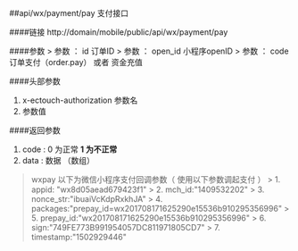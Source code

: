 ##api/wx/payment/pay  支付接口

####链接
     http://domain/mobile/public/api/wx/payment/pay

####参数
    > 参数   ： id  订单ID
    > 参数   ： open_id  小程序openID
    > 参数   ： code  订单支付（order.pay）  或者  资金充值

####头部参数
1. x-ectouch-authorization     参数名
2.    参数值


####返回参数
1. code : 0 为正常   **1 为不正常**
2. data  : 数据 （数组）
  > wxpay   以下为微信小程序支付回调参数（ 使用以下参数调起支付 ）
    > 1. appid: "wx8d05aead679423f1"
    > 2. mch_id:"1409532202" 
    > 3. nonce_str:"ibuaiVcKdpRxkhJA"
    > 4. packages:"prepay_id=wx201708171625290e15536b910295356996"
    > 5. prepay_id:"wx201708171625290e15536b910295356996"
    > 6. sign:"749FE773B991954057DC811971805CD7"
    > 7. timestamp:"1502929446"
